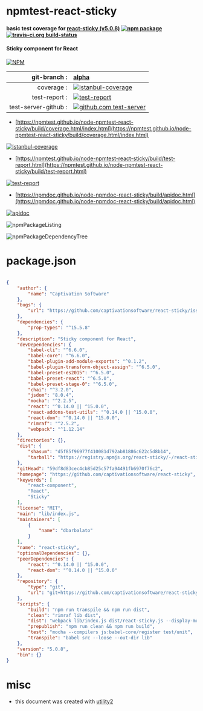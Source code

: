 # npmtest-react-sticky

#### basic test coverage for  [react-sticky (v5.0.8)](https://github.com/captivationsoftware/react-sticky)  [![npm package](https://img.shields.io/npm/v/npmtest-react-sticky.svg?style=flat-square)](https://www.npmjs.org/package/npmtest-react-sticky) [![travis-ci.org build-status](https://api.travis-ci.org/npmtest/node-npmtest-react-sticky.svg)](https://travis-ci.org/npmtest/node-npmtest-react-sticky)

#### Sticky component for React

[![NPM](https://nodei.co/npm/react-sticky.png?downloads=true&downloadRank=true&stars=true)](https://www.npmjs.com/package/react-sticky)

| git-branch : | [alpha](https://github.com/npmtest/node-npmtest-react-sticky/tree/alpha)|
|--:|:--|
| coverage : | [![istanbul-coverage](https://npmtest.github.io/node-npmtest-react-sticky/build/coverage.badge.svg)](https://npmtest.github.io/node-npmtest-react-sticky/build/coverage.html/index.html)|
| test-report : | [![test-report](https://npmtest.github.io/node-npmtest-react-sticky/build/test-report.badge.svg)](https://npmtest.github.io/node-npmtest-react-sticky/build/test-report.html)|
| test-server-github : | [![github.com test-server](https://npmtest.github.io/node-npmtest-react-sticky/GitHub-Mark-32px.png)](https://npmtest.github.io/node-npmtest-react-sticky/build/app/index.html) | | build-artifacts : | [![build-artifacts](https://npmtest.github.io/node-npmtest-react-sticky/glyphicons_144_folder_open.png)](https://github.com/npmtest/node-npmtest-react-sticky/tree/gh-pages/build)|

- [https://npmtest.github.io/node-npmtest-react-sticky/build/coverage.html/index.html](https://npmtest.github.io/node-npmtest-react-sticky/build/coverage.html/index.html)

[![istanbul-coverage](https://npmtest.github.io/node-npmtest-react-sticky/build/screenCapture.buildCi.browser.%252Ftmp%252Fbuild%252Fcoverage.lib.html.png)](https://npmtest.github.io/node-npmtest-react-sticky/build/coverage.html/index.html)

- [https://npmtest.github.io/node-npmtest-react-sticky/build/test-report.html](https://npmtest.github.io/node-npmtest-react-sticky/build/test-report.html)

[![test-report](https://npmtest.github.io/node-npmtest-react-sticky/build/screenCapture.buildCi.browser.%252Ftmp%252Fbuild%252Ftest-report.html.png)](https://npmtest.github.io/node-npmtest-react-sticky/build/test-report.html)

- [https://npmdoc.github.io/node-npmdoc-react-sticky/build/apidoc.html](https://npmdoc.github.io/node-npmdoc-react-sticky/build/apidoc.html)

[![apidoc](https://npmdoc.github.io/node-npmdoc-react-sticky/build/screenCapture.buildCi.browser.%252Ftmp%252Fbuild%252Fapidoc.html.png)](https://npmdoc.github.io/node-npmdoc-react-sticky/build/apidoc.html)

![npmPackageListing](https://npmtest.github.io/node-npmtest-react-sticky/build/screenCapture.npmPackageListing.svg)

![npmPackageDependencyTree](https://npmtest.github.io/node-npmtest-react-sticky/build/screenCapture.npmPackageDependencyTree.svg)



# package.json

```json

{
    "author": {
        "name": "Captivation Software"
    },
    "bugs": {
        "url": "https://github.com/captivationsoftware/react-sticky/issues"
    },
    "dependencies": {
        "prop-types": "^15.5.8"
    },
    "description": "Sticky component for React",
    "devDependencies": {
        "babel-cli": "^6.6.0",
        "babel-core": "^6.6.0",
        "babel-plugin-add-module-exports": "^0.1.2",
        "babel-plugin-transform-object-assign": "^6.5.0",
        "babel-preset-es2015": "^6.5.0",
        "babel-preset-react": "^6.5.0",
        "babel-preset-stage-0": "^6.5.0",
        "chai": "^3.2.0",
        "jsdom": "8.0.4",
        "mocha": "^2.2.5",
        "react": "^0.14.0 || ^15.0.0",
        "react-addons-test-utils": "^0.14.0 || ^15.0.0",
        "react-dom": "^0.14.0 || ^15.0.0",
        "rimraf": "^2.5.2",
        "webpack": "^1.12.14"
    },
    "directories": {},
    "dist": {
        "shasum": "d5f85f96977f410081d792ab81886c622c5d8b14",
        "tarball": "https://registry.npmjs.org/react-sticky/-/react-sticky-5.0.8.tgz"
    },
    "gitHead": "59df8d83cec4cb85d25c57fa94491fb6970f76c2",
    "homepage": "https://github.com/captivationsoftware/react-sticky",
    "keywords": [
        "react-component",
        "React",
        "Sticky"
    ],
    "license": "MIT",
    "main": "lib/index.js",
    "maintainers": [
        {
            "name": "dbarbalato"
        }
    ],
    "name": "react-sticky",
    "optionalDependencies": {},
    "peerDependencies": {
        "react": "^0.14.0 || ^15.0.0",
        "react-dom": "^0.14.0 || ^15.0.0"
    },
    "repository": {
        "type": "git",
        "url": "git+https://github.com/captivationsoftware/react-sticky.git"
    },
    "scripts": {
        "build": "npm run transpile && npm run dist",
        "clean": "rimraf lib dist",
        "dist": "webpack lib/index.js dist/react-sticky.js --display-modules --progress && NODE_ENV=production webpack lib/index.js dist/react-sticky.min.js --display-modules --progress",
        "prepublish": "npm run clean && npm run build",
        "test": "mocha --compilers js:babel-core/register test/unit",
        "transpile": "babel src --loose --out-dir lib"
    },
    "version": "5.0.8",
    "bin": {}
}
```



# misc
- this document was created with [utility2](https://github.com/kaizhu256/node-utility2)
